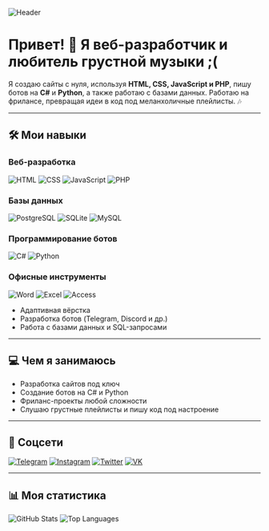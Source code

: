 ![Header](https://github.com/eurapatea/твой_репозиторий/raw/main/sad_header.gif) <!-- Замени на свою ссылку на GIF -->

# Привет! 👋 Я веб-разработчик и любитель грустной музыки ;(

Я создаю сайты с нуля, используя **HTML, CSS, JavaScript и PHP**, пишу ботов на **C#** и **Python**, а также работаю с базами данных. Работаю на фрилансе, превращая идеи в код под меланхоличные плейлисты. 🎶

---

## 🛠 Мои навыки

### Веб-разработка
![HTML](https://img.shields.io/badge/-HTML-090909?style=for-the-badge&logo=html5&logoColor=E34F26)
![CSS](https://img.shields.io/badge/-CSS-090909?style=for-the-badge&logo=css3&logoColor=1572B6)
![JavaScript](https://img.shields.io/badge/-JavaScript-090909?style=for-the-badge&logo=javascript&logoColor=F7DF1E)
![PHP](https://img.shields.io/badge/-PHP-090909?style=for-the-badge&logo=php&logoColor=777BB4)

### Базы данных
![PostgreSQL](https://img.shields.io/badge/-PostgreSQL-090909?style=for-the-badge&logo=postgresql&logoColor=336791)
![SQLite](https://img.shields.io/badge/-SQLite-090909?style=for-the-badge&logo=sqlite&logoColor=003B57)
![MySQL](https://img.shields.io/badge/-MySQL-090909?style=for-the-badge&logo=mysql&logoColor=4479A1)

### Программирование ботов
![C#](https://img.shields.io/badge/-C%23-090909?style=for-the-badge&logo=c-sharp&logoColor=239120)
![Python](https://img.shields.io/badge/-Python-090909?style=for-the-badge&logo=python&logoColor=3776AB)

### Офисные инструменты
![Word](https://img.shields.io/badge/-Word-090909?style=for-the-badge&logo=microsoft-word&logoColor=2B579A)
![Excel](https://img.shields.io/badge/-Excel-090909?style=for-the-badge&logo=microsoft-excel&logoColor=217346)
![Access](https://img.shields.io/badge/-Access-090909?style=for-the-badge&logo=microsoft-access&logoColor=A4373A)

- Адаптивная вёрстка  
- Разработка ботов (Telegram, Discord и др.)  
- Работа с базами данных и SQL-запросами  

---

## 💻 Чем я занимаюсь
- Разработка сайтов под ключ  
- Создание ботов на C# и Python  
- Фриланс-проекты любой сложности  
- Слушаю грустные плейлисты и пишу код под настроение  

---

## 📱 Соцсети
[![Telegram](https://img.shields.io/badge/-Telegram-090909?style=for-the-badge&logo=telegram&logoColor=27A0D9)](https://t.me/pythondspro)
[![Instagram](https://img.shields.io/badge/-Instagram-090909?style=for-the-badge&logo=instagram&logoColor=B4068E)](https://www.instagram.com/eurapatea)
[![Twitter](https://img.shields.io/badge/-Twitter-090909?style=for-the-badge&logo=twitter&logoColor=1C9DEB)](https://twitter.com/angelwthh)
[![VK](https://img.shields.io/badge/-VK-090909?style=for-the-badge&logo=vk&logoColor=4F7DB3)](https://vk.com/angelwth)

---

## 📊 Моя статистика
![GitHub Stats](https://github-readme-stats.vercel.app/api?username=eurapatea&theme=midnight-purple&show_icons=true)
![Top Languages](https://github-readme-stats.vercel.app/api/top-langs/?username=eurapatea&layout=compact&theme=vision-friendly-dark)
